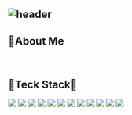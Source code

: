 ![header](https://capsule-render.vercel.app/api?type=soft&color=AFC4E7&height=150&section=header&text=Hi🙌%20I'm%20Nakyung&fontSize=50&fontColor=FFFFFF&animation=twinkling)
---
## 🙋About Me
<br>

## 🔨Teck Stack🔨
<img src="https://img.shields.io/badge/java-007396?style=for-the-badge&logo=java&logoColor=white&style=flat-square"> 
<img src="https://img.shields.io/badge/spring-6DB33F?style=for-the-badge&logo=spring&logoColor=white&style=flat-square"> 
<img src="https://img.shields.io/badge/MyBatis-000000?style=for-the-badge&logo=MyBatis&logoColor=white&style=flat-square"> 
<img src="https://img.shields.io/badge/JSP/java-6DB33F?style=for-the-badge&logo=JSP/Servlet&logoColor=white&style=flat-square"> 
<img src="https://img.shields.io/badge/AJAX-FF160B?style=for-the-badge&logo=AJAX&logoColor=white&style=flat-square"> 
<img src="https://img.shields.io/badge/html5-E34F26?style=for-the-badge&logo=html5&logoColor=white&style=flat-square"> 
<img src="https://img.shields.io/badge/css-1572B6?style=for-the-badge&logo=css3&logoColor=white&style=flat-square">
<img src="https://img.shields.io/badge/javascript-F7DF1E?style=for-the-badge&logo=javascript&logoColor=black&style=flat-square"> 
<img src="https://img.shields.io/badge/oracle-F80000?style=for-the-badge&logo=oracle&logoColor=white&style=flat-square"> 
<img src="https://img.shields.io/badge/jquery-0769AD?style=for-the-badge&logo=jquery&logoColor=white&style=flat-square">
<img src="https://img.shields.io/badge/bootstrap-7952B3?style=for-the-badge&logo=bootstrap&logoColor=white&style=flat-square">
<img src="https://img.shields.io/badge/apache tomcat-F8DC75?style=for-the-badge&logo=apachetomcat&logoColor=white&style=flat-square">
